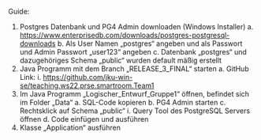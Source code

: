 Guide:
1)	Postgres Datenbank und PG4 Admin downloaden (Windows Installer)
a.	https://www.enterprisedb.com/downloads/postgres-postgresql-downloads
b.	Als User Namen „postgres“ angeben und als Passwort und Admin Passwort „user123“ angeben 
c.	Datenbank „postgres“ und dazugehöriges Schema „public“ wurden default mäßig erstellt
2)	Java Programm mit dem Branch „RELEASE_3_FINAL“ starten
a.	GitHub Link:
i.	https://github.com/jku-win-se/teaching.ws22.prse.smartroom.Team1
3)	Im Java Programm „Logischer_Entwurf_Gruppe1“ öffnen, befindet sich im Folder „Data“
a.	SQL-Code kopieren
b.	PG4 Admin starten
c.	Rechtsklick auf Schema „public“ 
i.	Query Tool des PostgreSQL Servers öffnen
d.	Code einfügen und ausführen
4)	Klasse „Application“ ausführen
